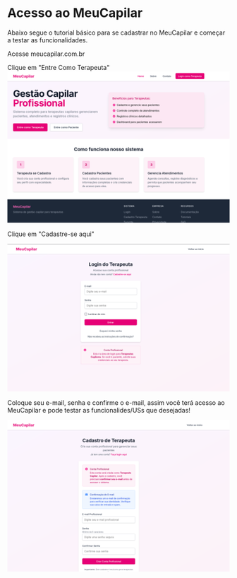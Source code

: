 # Acesso ao MeuCapilar
Abaixo segue o tutorial básico para se cadastrar no MeuCapilar e começar a testar as funcionalidades.

Acesse meucapilar.com.br

Clique em "Entre Como Terapeuta"
![Entre como terapeuta](../img/tutorial1.png)

Clique em "Cadastre-se aqui"

![Clique em cadastre-se](../img/tutorial3.png)

Coloque seu e-mail, senha e confirme o e-mail, assim você terá acesso ao MeuCapilar e pode testar as funcionalides/USs que desejadas!

![Coloque seu e-mail](../img/tutorial2.png)
